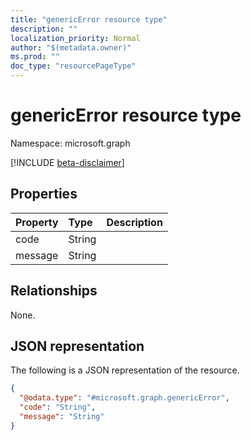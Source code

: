 ```yaml
---
title: "genericError resource type"
description: ""
localization_priority: Normal
author: "$(metadata.owner)"
ms.prod: ""
doc_type: "resourcePageType"
---
```


# genericError resource type

Namespace: microsoft.graph

[!INCLUDE [beta-disclaimer](../../includes/beta-disclaimer.md)]

## Properties

| Property | Type   | Description |
| :------- | :----- | :---------- |
| code     | String |             |
| message  | String |             |

## Relationships

None.

## JSON representation

The following is a JSON representation of the resource.

<!-- {
  "blockType": "resource",
  "@odata.type": "microsoft.graph.genericError",
}
-->

```json
{
  "@odata.type": "#microsoft.graph.genericError",
  "code": "String",
  "message": "String"
}
```
